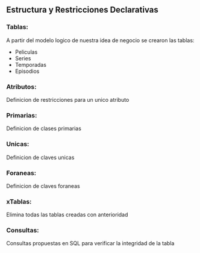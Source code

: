 ## Estructura y Restricciones Declarativas

### Tablas:
A partir del modelo logico de nuestra idea de negocio se crearon las tablas:
- Peliculas
- Series
- Temporadas
- Episodios

### Atributos:
Definicion de restricciones para un unico atributo

### Primarias:
Definicion de clases primarias

### Unicas:
Definicion de claves unicas

### Foraneas:
Definicion de claves foraneas

### xTablas:
Elimina todas las tablas creadas con anterioridad

### Consultas:
Consultas propuestas en SQL para verificar la integridad de la tabla
